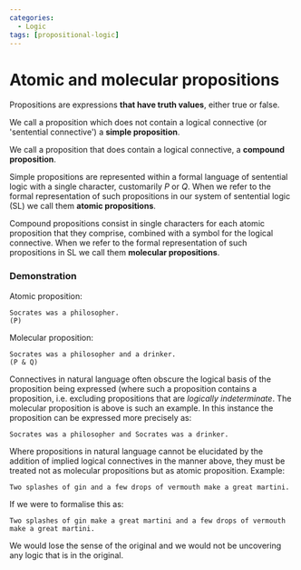 ```yaml
---
categories:
  - Logic
tags: [propositional-logic]
---
```


# Atomic and molecular propositions

Propositions are expressions **that have truth values**, either true or false.

We call a proposition which does not contain a logical connective (or 'sentential connective') a **simple proposition**.

We call a proposition that does contain a logical connective, a **compound proposition**.

Simple propositions are represented within a formal language of sentential logic with a single character, customarily _P_ or _Q_. When we refer to the formal representation of such propositions in our system of sentential logic (SL) we call them **atomic propositions**.

Compound propositions consist in single characters for each atomic proposition that they comprise, combined with a symbol for the logical connective. When we refer to the formal representation of such propositions in SL we call them **molecular propositions**.

### Demonstration

Atomic proposition:

```
Socrates was a philosopher.
(P)
```

Molecular proposition:

```
Socrates was a philosopher and a drinker.
(P & Q)
```

Connectives in natural language often obscure the logical basis of the proposition being expressed (where such a proposition contains a proposition, i.e. excluding propositions that are _logically indeterminate_. The molecular proposition is above is such an example. In this instance the proposition can be expressed more precisely as:

```
Socrates was a philosopher and Socrates was a drinker.
```

Where propositions in natural language cannot be elucidated by the addition of implied logical connectives in the manner above, they must be treated not as molecular propositions but as atomic proposition. Example:

```
Two splashes of gin and a few drops of vermouth make a great martini.
```

If we were to formalise this as:

```
Two splashes of gin make a great martini and a few drops of vermouth make a great martini.
```

We would lose the sense of the original and we would not be uncovering any logic that is in the original.
